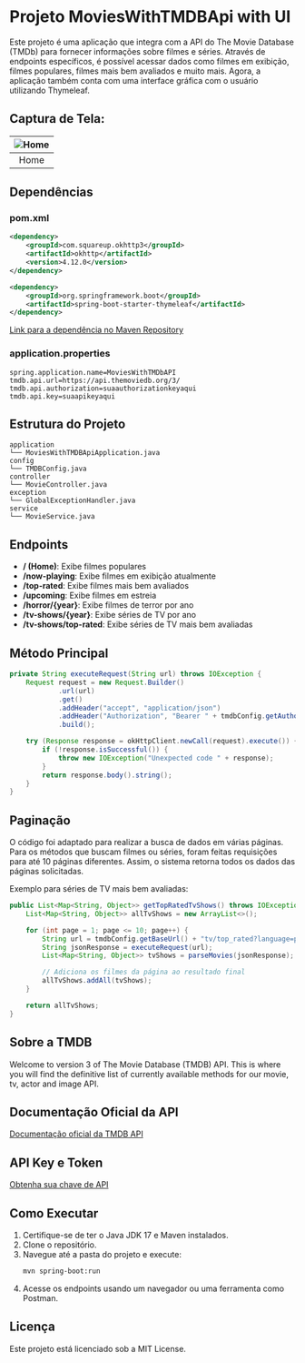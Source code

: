 # Projeto MoviesWithTMDBApi with UI

Este projeto é uma aplicação que integra com a API do The Movie Database (TMDb) para fornecer informações sobre filmes e séries. Através de endpoints específicos, é possível acessar dados como filmes em exibição, filmes populares, filmes mais bem avaliados e muito mais. Agora, a aplicação também conta com uma interface gráfica com o usuário utilizando Thymeleaf.

## Captura de Tela:

| <img src="imgs/home.png" alt="Home"/> |
|:------------------------:|
|         Home            |

## Dependências

### pom.xml
```xml
<dependency>
    <groupId>com.squareup.okhttp3</groupId>
    <artifactId>okhttp</artifactId>
    <version>4.12.0</version>
</dependency>

<dependency>
    <groupId>org.springframework.boot</groupId>
    <artifactId>spring-boot-starter-thymeleaf</artifactId>
</dependency>
```
[Link para a dependência no Maven Repository](https://mvnrepository.com/artifact/com.squareup.okhttp3/okhttp/4.12.0)

### application.properties
```properties
spring.application.name=MoviesWithTMDbAPI
tmdb.api.url=https://api.themoviedb.org/3/
tmdb.api.authorization=suaauthorizationkeyaqui
tmdb.api.key=suaapikeyaqui
```

## Estrutura do Projeto

```plaintext
application
└── MoviesWithTMDBApiApplication.java
config
└── TMDBConfig.java
controller
└── MovieController.java
exception
└── GlobalExceptionHandler.java
service
└── MovieService.java
```

## Endpoints

- **/ (Home)**: Exibe filmes populares
- **/now-playing**: Exibe filmes em exibição atualmente
- **/top-rated**: Exibe filmes mais bem avaliados
- **/upcoming**: Exibe filmes em estreia
- **/horror/{year}**: Exibe filmes de terror por ano
- **/tv-shows/{year}**: Exibe séries de TV por ano
- **/tv-shows/top-rated**: Exibe séries de TV mais bem avaliadas

## Método Principal

```java
private String executeRequest(String url) throws IOException {
    Request request = new Request.Builder()
            .url(url)
            .get()
            .addHeader("accept", "application/json")
            .addHeader("Authorization", "Bearer " + tmdbConfig.getAuthorizationHeader())
            .build();

    try (Response response = okHttpClient.newCall(request).execute()) {
        if (!response.isSuccessful()) {
            throw new IOException("Unexpected code " + response);
        }
        return response.body().string();
    }
}
```

## Paginação

O código foi adaptado para realizar a busca de dados em várias páginas. Para os métodos que buscam filmes ou séries, foram feitas requisições para até 10 páginas diferentes. Assim, o sistema retorna todos os dados das páginas solicitadas.

Exemplo para séries de TV mais bem avaliadas:

```java
public List<Map<String, Object>> getTopRatedTvShows() throws IOException {
    List<Map<String, Object>> allTvShows = new ArrayList<>();

    for (int page = 1; page <= 10; page++) {
        String url = tmdbConfig.getBaseUrl() + "tv/top_rated?language=pt-BR&page=" + page;
        String jsonResponse = executeRequest(url);
        List<Map<String, Object>> tvShows = parseMovies(jsonResponse);

        // Adiciona os filmes da página ao resultado final
        allTvShows.addAll(tvShows);
    }

    return allTvShows;
}
```

## Sobre a TMDB

Welcome to version 3 of The Movie Database (TMDB) API. This is where you will find the definitive list of currently available methods for our movie, tv, actor and image API.

## Documentação Oficial da API
[Documentação oficial da TMDB API](https://developer.themoviedb.org/reference/intro/getting-started)

## API Key e Token
[Obtenha sua chave de API](https://www.themoviedb.org/settings/api)

## Como Executar
1. Certifique-se de ter o Java JDK 17 e Maven instalados.
2. Clone o repositório.
3. Navegue até a pasta do projeto e execute:
   ```bash
   mvn spring-boot:run
   ```
4. Acesse os endpoints usando um navegador ou uma ferramenta como Postman.

## Licença

Este projeto está licenciado sob a MIT License.
